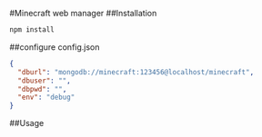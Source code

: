 #Minecraft web manager
##Installation
  ```js
  npm install
  ```
##configure
  config.json
  ```json
  {
  	"dburl": "mongodb://minecraft:123456@localhost/minecraft",
  	"dbuser": "",
  	"dbpwd": "",
  	"env": "debug"
  }
  ```
##Usage
